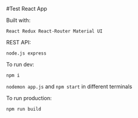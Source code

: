 #Test React App

Built with:

`React Redux React-Router Material UI`

REST API:

`node.js express`

To run dev:

`npm i`

`nodemon app.js` and `npm start` in different terminals

To run production: 

`npm run build`
